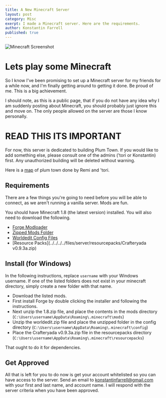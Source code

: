 ```yaml
---
title: A New Minecraft Server
layout: post
category: Misc
exerpt: I made a Minecraft server. Here are the requirements.
author: Konstantin Farrell
published: true
---
```


![Minecraft Screenshot](../../../../files/server/img/screenshot.png)

# Lets play some Minecraft

So I know I've been promising to set up a Minecraft server for my friends for a while now, 
and I'm finally getting around to getting it done. Be proud of me. This is a big achievement.

I should note, as this is a public page, that if you do not have any idea why I am suddenly posting
about Minecraft, you should probably just ignore this and move on. The only people allowed on the
server are those I know personally.

# READ THIS ITS IMPORTANT

For now, this server is dedicated to building Plum Town. If you would like to add something else, please consult one of the admins ('tori or Konstantin) first.
Any unauthorized building will be deleted without warning. 

Here is a [map](../../../../files/server/img/map.jpg) of plum town done by Remi and 'tori.

## Requirements

There are a few things you're going to need before you will be able to connect, as we aren't running a vanilla server. Mods are fun.

You should have Minecraft 1.8 (the latest version) installed. You will also need to download the following.

- [Forge Modloader](../../../../files/server/forge/forge-1.8-11.14.1.1334-installer-win.exe)
- [Zipped Mods Folder](../../../../files/server/mods/1.8.zip)
- [Worldedit Config Files](../../../../files/server/config/worldedit.zip)
- [Resource Packs](../../../../files/server/resourcepacks/Crafteryada v0.9.3a.zip)


## Install (for Windows)

In the following instructions, replace `username` with your Windows username. If one of the listed folders does not exist in your minecraft directory, simply create a new folder with that name.

- Download the listed mods.
- First install Forge by double clicking the installer and following the instructions.
- Next unzip the 1.8.zip file, and place the contents in the mods directory (`C:\Users\username\AppData\Roaming\.minecraft\mods`)
- Unzip the worldedit.zip file and place the unzipped folder in the config directory (`C:\Users\username\AppData\Roaming\.minecraft\config`)
- Place the Crafteryada v0.9.3a.zip file in the resourcepacks directory (`C:\Users\username\AppData\Roaming\.minecraft\resourcepacks`)

That ought to do it for dependencies.

## Get Approved

All that is left for you to do now is get your account whitelisted so you can have access to the server. Send an email to <konstantinfarrell@gmail.com> with your first and last name, and account name.
I will respond with the server criteria when you have been approved.

